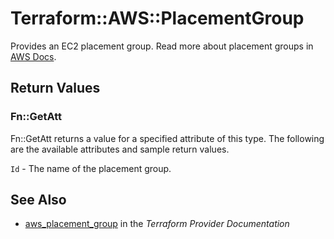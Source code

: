 # Terraform::AWS::PlacementGroup

Provides an EC2 placement group. Read more about placement groups
in [AWS Docs](https://docs.aws.amazon.com/AWSEC2/latest/UserGuide/placement-groups.html).

## Return Values

### Fn::GetAtt

Fn::GetAtt returns a value for a specified attribute of this type. The following are the available attributes and sample return values.

`Id` - The name of the placement group.

## See Also

* [aws_placement_group](https://www.terraform.io/docs/providers/aws/r/placement_group.html) in the _Terraform Provider Documentation_